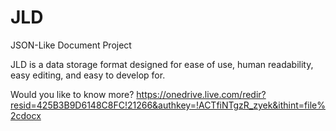 # JLD
JSON-Like Document Project

JLD is a data storage format designed for ease of use, human readability, easy editing, and easy to develop for.

Would you like to know more?
https://onedrive.live.com/redir?resid=425B3B9D6148C8FC!21266&authkey=!ACTfiNTgzR_zyek&ithint=file%2cdocx
